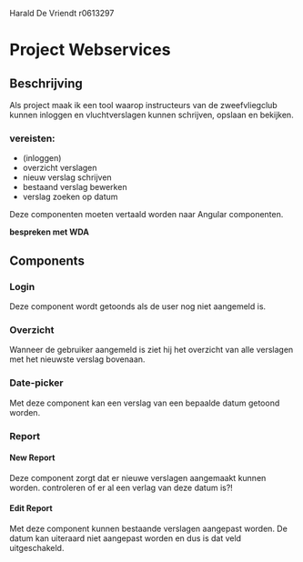 Harald De Vriendt
r0613297
# Project Webservices #
## Beschrijving ##
Als project maak ik een tool waarop instructeurs van de zweefvliegclub kunnen inloggen en vluchtverslagen kunnen schrijven, opslaan en bekijken.

### vereisten: ###
- (inloggen)
- overzicht verslagen
- nieuw verslag schrijven
- bestaand verslag bewerken
- verslag zoeken op datum

Deze componenten moeten vertaald worden naar Angular componenten.

**bespreken met WDA**

## Components ##

### Login ###
Deze component wordt getoonds als de user nog niet aangemeld is.
### Overzicht ###
Wanneer de gebruiker aangemeld is ziet hij het overzicht van alle verslagen met het nieuwste verslag bovenaan.
### Date-picker ###
Met deze component kan een verslag van een bepaalde datum getoond worden.
### Report ###
#### New Report ####
Deze component zorgt dat er nieuwe verslagen aangemaakt kunnen worden.
		controleren of er al een verlag van deze datum is?!
#### Edit Report ####
Met deze component kunnen bestaande verslagen aangepast worden. De datum kan uiteraard niet aangepast worden en dus is dat veld uitgeschakeld.